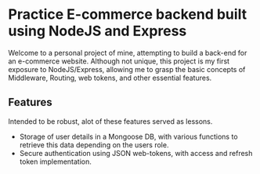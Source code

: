 # Practice E-commerce backend built using NodeJS and Express

Welcome to a personal project of mine, attempting to build a back-end for an e-commerce website. Although not unique, this project is my first exposure to NodeJS/Express, allowing me to grasp the basic concepts of Middleware, Routing, web tokens, and other essential features.

## Features

Intended to be robust, alot of these features served as lessons.

- Storage of user details in a Mongoose DB, with various functions to retrieve this data depending on the users role.
- Secure authentication using JSON web-tokens, with access and refresh token implementation.


